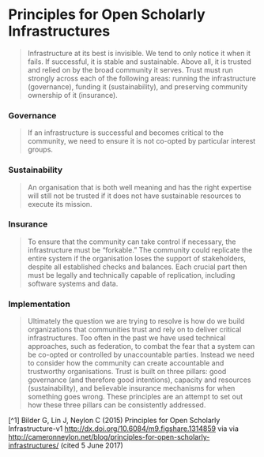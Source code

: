 # Principles for Open Scholarly Infrastructures

> Infrastructure at its best is invisible. We tend to only notice it when it fails. If successful, it is stable and sustainable. Above all, it is trusted and relied on by the broad community it serves. Trust must run strongly across each of the following areas: running the infrastructure (governance), funding it (sustainability), and preserving community ownership of it (insurance). 

### Governance

> If an infrastructure is successful and becomes critical to the community, we need to ensure it is not co-opted by particular interest groups. 


### Sustainability

> An organisation that is both well meaning and has the right expertise will still not be trusted if it does not have sustainable resources to execute its mission.

### Insurance

> To ensure that the community can take control if necessary, the infrastructure must be “forkable.” The community could replicate the entire system if the organisation loses the support of stakeholders, despite all established checks and balances. Each crucial part then must be legally and technically capable of replication, including software systems and data.

### Implementation

> Ultimately the question we are trying to resolve is how do we build organizations that communities trust and rely on to deliver critical infrastructures. Too often in the past we have used technical approaches, such as federation, to combat the fear that a system can be co-opted or controlled by unaccountable parties. Instead we need to consider how the community can create accountable and trustworthy organisations. Trust is built on three pillars: good governance (and therefore good intentions), capacity and resources (sustainability), and believable insurance mechanisms for when something goes wrong. These principles are an attempt to set out how these three pillars can be consistently addressed.

[^1] Bilder G, Lin J, Neylon C (2015) Principles for Open Scholarly Infrastructure-v1 http://dx.doi.org/10.6084/m9.figshare.1314859  via via http://cameronneylon.net/blog/principles-for-open-scholarly-infrastructures/ (cited 5 June 2017)
